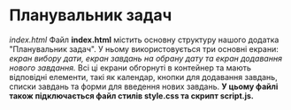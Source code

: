# Планувальник задач
*index.html*
Файл **index.html** містить основну структуру нашого додатка "Планувальник задач". У ньому використовується три основні екрани: *екран вибору дати, екран завдань на обрану дату та екран додавання нового завдання.* Всі ці екрани обгорнуті в контейнер та мають відповідні елементи, такі як календар, кнопки для додавання завдань, списки завдань та форми для введення нових завдань. **У цьому файлі також підключається файл стилів style.css та скрипт script.js.**
